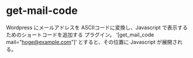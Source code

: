 get-mail-code
=============
Wordpress にメールアドレスを ASCIIコードに変換し、Javascript で表示するためのショートコードを追加する
プラグイン。
‘[get_mail_code mail="hoge@example.com"]‘
とすると、その位置に Javascript が展開される。
